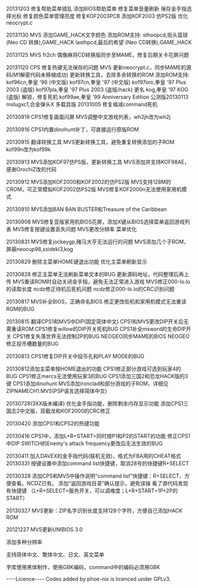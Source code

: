 ﻿20131203
修复帮助菜单错乱
添加BIOS帮助菜单
修复菜单音量刷新
保存金手指选择光标
修复颜色菜单管理亮度
修复KOF2003PCB
添加KOF2003 仿PS2版
优化neocrypt.c

20131130
MVS
添加GAME_HACK文字颜色
添加ROM支持:
sthoopcd,街头篮球 (Neo CD 转换),GAME_HACK
lasthpcd,最后的希望 (Neo CD转换),GAME_HACK

20131125
MVS
fr2ch 偶像麻将CD转换版同步至MAME，修复后期关卡花屏问题

20131120
CPS
修复热键无法保存的问题
MVS
更新neocrypt.c，同步MAME的源码(M1解密代码未移植成功)
更新转换工具，去除多余转换的ROM
添加ROM支持:
kof96cn,拳皇 '96 (中文版)
kof97cn,拳皇 '97 (中文版)
kof97oro,拳皇 '97 Plus 2003 (盗版)
kof97pla,拳皇 '97 Plus 2003 (盗版/hack) 更名
kog,拳皇 '97 KOG (盗版) 解锁，修复死机
kof99ae,拳皇 '99 Anniversary Edition 公测版20130113  
mslugxc1,合金弹头X 多载具版  20131005
修复缩减command死机

20130919
CPS1修复画面闪屏
MVS调整中文游戏列表，wh2jh改为wh2j

20130916
CPS1内置dinohunt补丁，可直接运行原版ROM

20130915
翻译转换工具
MVS更新转换工具，避免重复转换添加的子ROM
kof99n改为kof99k

20130913
MVS添加KOF97仿PS版，更新转换工具
MVS添加并支持KOF98AE，感谢OrochiZ改的代码

20130912
MVS添加KOF2000和KOF2002的仿PS2版
MVS支持128M的CROM，可正常模拟KOF2002仿PS2版
MVS修复KOF2000n无法使用家用机模式

20130910
MVS添加BAN BAN BUSTER和Treasure of the Caribbean

20130908
MVS修复亚版家用机BIOS花屏，添加X键从BIOS选择菜单返回游戏列表
MVS修复按键设置丢失问题
MVS更改分辨率
菜单优化

20130831
MVS修复jockeygp,赌马大亨无法运行的问题
MVS添加几个子ROM，屏蔽neocup98,ssideki3,kog

20130829
删除主菜单HOME键退出功能
优化主菜单刷新显示

20130828
修正主菜单无法刷新菜单文本的BUG
更新源码地址，代码整理后再上传
MVS重读ROM时自动关闭金手指，避免无法正常进入游戏
MVS修正000-lo.lo的读取长度
ncdz修正待机后死机问题
ncdz修正000-lo.lo的CRC识别问题

20130817
MVS补全BIOS，正确命名BIOS
修正更改街机和家用机模式无法重读ROM的BUG

20130815
翻译CPS1和MVS中DIP(固定简体中文)
CPS1和MVS更改DIP开关后无需重读ROM
CPS1修复willow的DIP开关死机BUG
CPS1补全msword的生命DIP开关
CPS1修复失落世界无法控制2P的BUG
NEOGEO同步MAME的BIOS
NEOGEO修正投币槽数量的BUG

20130813
CPS1修复DIP开关中投币孔和PLAY MODE的BUG

20130812添加主菜单按HOME退出的功能
CPS1修正部分游戏可选到玩家4的BUG
CPS1修正mercs无法使用玩家3的BUG
CPS1添加三国2和恐龙HACK版的3键
CPS1添加dinohunt
MVS添加ironclad和部分游戏的子ROM，详细见ZIPNAMECH1.MVS(PSP语言选择简体中文)

20130728(3XX版未编译)
优化金手指功能，删除剩余内存显示功能
添加CPS1三国志2中文版，双截龙和KOF2000的CRC修正

20130420
添加CPS1和CPS2的热键功能

20130416
CPS1中，添加L+R+START=同时按P1和P2的START的功能
修正CPS1中DIP SWITCH的Enemy's attack frequency更改后无法生效的BUG

20130411
加入DAVEX的金手指代码(联机无效)，格式为FBA用的CHEAT格式
20130331
按键设置中添加command list快捷键，取消28号的快捷键R+SELECT

20130328
添加CPS和MVS中操作说明“command list”快捷键：R+SELECT，方便查看。NCDZ已有。
添加“返回游戏目录”确认提示，避免误操
看了源代码发现有快捷键
（L+R+SELECT=服务开关，可以调难度；L+R+START=1P+2P的START）

20130327
MVS更新：ZIP名字识别长度支持128个字符，方便自己添加HACK ROM

20121227
MVS更新UNIBIOS 3.0

添加多种分辨率

支持简体中文、繁体中文、日文、英文菜单

字库使用黑体制作，使用GBK编码，command中的编码必须用GBK

----Licence----
Codes added by phoe-nix is licenced under GPLv3.


